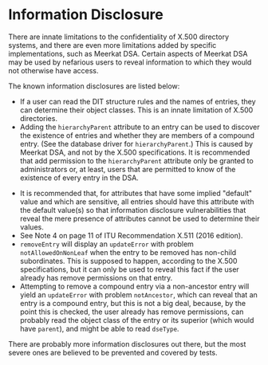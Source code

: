 # Information Disclosure

There are innate limitations to the confidentiality of X.500 directory systems,
and there are even more limitations added by specific implementations, such as
Meerkat DSA. Certain aspects of Meerkat DSA may be used by nefarious users to
reveal information to which they would not otherwise have access.

The known information disclosures are listed below:

- If a user can read the DIT structure rules and the names of entries, they can
  determine their object classes. This is an innate limitation of X.500
  directories.
- Adding the `hierarchyParent` attribute to an entry can be used to discover
  the existence of entries and whether they are members of a compound entry.
  (See the database driver for `hierarchyParent`.) This is caused by Meerkat
  DSA, and not by the X.500 specifications. It is recommended that add
  permission to the `hierarchyParent` attribute only be granted to
  administrators or, at least, users that are permitted to know of the
  existence of every entry in the DSA.
<!-- - Schema that apply to the Root DSE will appear in `cn=subschema`, which is
  a hard-coded subschema subentry that only "exists" when queried directly
  (e.g. a search with a `baseObject` scope that specifically names
  `cn=subschema`). Though this entry is read-only, it will reveal all known
  attribute types and object classes to users that are authenticated. -->
- It is recommended that, for attributes that have some implied "default" value
  and which are sensitive, all entries should have this attribute with the
  default value(s) so that information disclosure vulnerabilities that reveal
  the mere presence of attributes cannot be used to determine their values.
- See Note 4 on page 11 of ITU Recommendation X.511 (2016 edition).
- `removeEntry` will display an `updateError` with problem
  `notAllowedOnNonLeaf` when the entry to be removed has non-child
  subordinates. This is supposed to happen, according to the X.500
  specifications, but it can only be used to reveal this fact if the user
  already has remove permissions on that entry.
- Attempting to remove a compound entry via a non-ancestor entry will yield an
  `updateError` with problem `notAncestor`, which can reveal that an entry is a
  compound entry, but this is not a big deal, because, by the point this is
  checked, the user already has remove permissions, can probably read the
  object class of the entry or its superior (which would have `parent`), and
  might be able to read `dseType`.

There are probably more information disclosures out there, but the most severe
ones are believed to be prevented and covered by tests.
